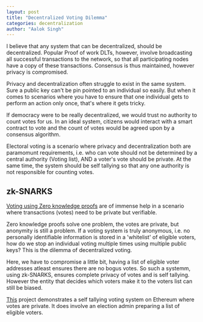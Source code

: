 ```yaml
---
layout: post
title: "Decentralized Voting Dilemma"
categories: decentralization
author: "Aalok Singh"
---
```


I believe that any system that can be decentralized, should be decentralized. Popular Proof of work DLTs, however, involve broadcasting all successful transactions to the network, so that all participating nodes have a copy of these transactions. Consensus is thus maintained, however privacy is compromised.

Privacy and decentralization often struggle to exist in the same system. Sure a public key can't be pin pointed to an individual so easily. But when it comes to scenarios where you have to ensure that one individual gets to perform an action only once, that's where it gets tricky.

If democracy were to be really decentralized, we would trust no authority to count votes for us. In an ideal system, citizens would interact with a smart contract to vote and the count of votes would be agreed upon by a consensus algorithm.

Electoral voting is a scenario where privacy and decentralization both are paramomunt requirements, i.e. who can vote should not be determined by a central authority (Voting list), AND a voter's vote should be private. 
At the same time, the system should be self tallying so that any one authority is not responsible for counting votes.

## zk-SNARKS
[Voting using Zero knowledge proofs](https://eprint.iacr.org/2017/585.pdf) are of immense help in a scenario where transactions (votes) need to be private but verifiable.

Zero knowledge proofs solve one problem, the votes are private, but anonymity is still a problem.
If a voting system is truly anonymous, i.e. no personally identifiable information is stored in a 'whitelist' of eligible voters, how do we stop an individual voting multiple times using multiple public keys? This is the dilemma of decentralized voting.

Here, we have to compromise a little bit, having a list of eligible voter addresses atleast ensures there are no bogus votes. So such a systemm, using zk-SNARKS, ensures complete privacy of votes and is self tallying. However the entity that decides which voters make it to the voters list can still be biased.

[This](https://github.com/stonecoldpat/anonymousvoting) project demonstrates a self tallying voting system on Ethereum where votes are private. It does involve an election admin preparing a list of eligible voters.

